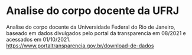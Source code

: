 # Analise do corpo docente da UFRJ
Analise do corpo docente da Universidade Federal do Rio de Janeiro, baseado em dados divulgados pelo portal da transparencia em 08/2021 e acessados em 01/10/2021. https://www.portaltransparencia.gov.br/download-de-dados
